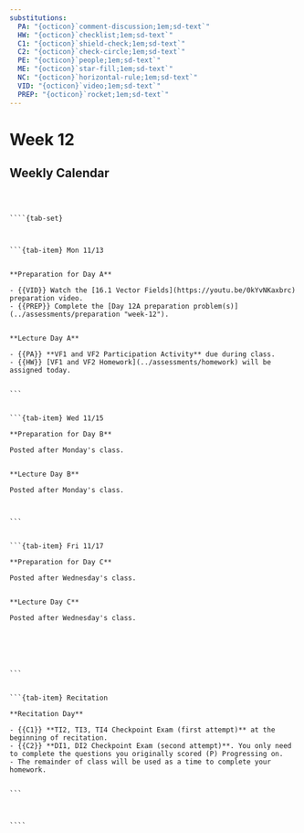 ```yaml
---
substitutions:
  PA: "{octicon}`comment-discussion;1em;sd-text`"
  HW: "{octicon}`checklist;1em;sd-text`"
  C1: "{octicon}`shield-check;1em;sd-text`"
  C2: "{octicon}`check-circle;1em;sd-text`"
  PE: "{octicon}`people;1em;sd-text`"
  ME: "{octicon}`star-fill;1em;sd-text`"
  NC: "{octicon}`horizontal-rule;1em;sd-text`"
  VID: "{octicon}`video;1em;sd-text`"
  PREP: "{octicon}`rocket;1em;sd-text`"
---
```


Week 12
============================

## Weekly Calendar


`````{card}



````{tab-set}



```{tab-item} Mon 11/13


**Preparation for Day A**

- {{VID}} Watch the [16.1 Vector Fields](https://youtu.be/0kYvNKaxbrc)  preparation video. 
- {{PREP}} Complete the [Day 12A preparation problem(s)](../assessments/preparation "week-12").


**Lecture Day A**

- {{PA}} **VF1 and VF2 Participation Activity** due during class.
- {{HW}} [VF1 and VF2 Homework](../assessments/homework) will be assigned today.


```


```{tab-item} Wed 11/15

**Preparation for Day B**

Posted after Monday's class.


**Lecture Day B**

Posted after Monday's class.



```


```{tab-item} Fri 11/17

**Preparation for Day C**

Posted after Wednesday's class.


**Lecture Day C**

Posted after Wednesday's class.






```


```{tab-item} Recitation

**Recitation Day** 

- {{C1}} **TI2, TI3, TI4 Checkpoint Exam (first attempt)** at the beginning of recitation.
- {{C2}} **DI1, DI2 Checkpoint Exam (second attempt)**. You only need to complete the questions you originally scored (P) Progressing on.
- The remainder of class will be used as a time to complete your homework.


```



````

`````










